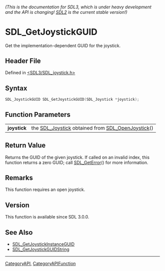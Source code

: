###### (This is the documentation for SDL3, which is under heavy development and the API is changing! [SDL2](https://wiki.libsdl.org/SDL2/) is the current stable version!)
# SDL_GetJoystickGUID

Get the implementation-dependent GUID for the joystick.

## Header File

Defined in [<SDL3/SDL_joystick.h>](https://github.com/libsdl-org/SDL/blob/main/include/SDL3/SDL_joystick.h)

## Syntax

```c
SDL_JoystickGUID SDL_GetJoystickGUID(SDL_Joystick *joystick);

```

## Function Parameters

|                  |                                                                                       |
| ---------------- | ------------------------------------------------------------------------------------- |
| **joystick**     | the [SDL_Joystick](SDL_Joystick) obtained from [SDL_OpenJoystick](SDL_OpenJoystick)() |

## Return Value

Returns the GUID of the given joystick. If called on an invalid index, this
function returns a zero GUID; call [SDL_GetError](SDL_GetError)() for more
information.

## Remarks

This function requires an open joystick.

## Version

This function is available since SDL 3.0.0.

## See Also

* [SDL_GetJoystickInstanceGUID](SDL_GetJoystickInstanceGUID)
* [SDL_GetJoystickGUIDString](SDL_GetJoystickGUIDString)

----
[CategoryAPI](CategoryAPI), [CategoryAPIFunction](CategoryAPIFunction)


